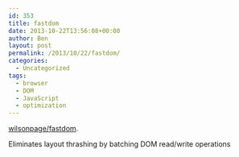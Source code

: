 ```yaml
---
id: 353
title: fastdom
date: 2013-10-22T13:56:08+00:00
author: Ben
layout: post
permalink: /2013/10/22/fastdom/
categories:
  - Uncategorized
tags:
  - browser
  - DOM
  - JavaScript
  - optimization
---
```

[wilsonpage/fastdom](https://github.com/wilsonpage/fastdom).

Eliminates layout thrashing by batching DOM read/write operations